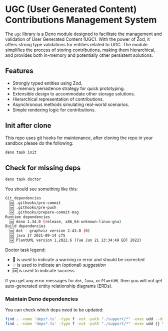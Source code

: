 # UGC (User Generated Content) Contributions Management System

The `ugc` library is a Deno module designed to facilitate the management and
validation of User Generated Content (UGC). With the power of Zod, it offers
strong type validations for entities related to UGC. The module simplifies the
process of storing contributions, making them hierarchical, and provides both
in-memory and potentially other persistent solutions.

## Features

- Strongly typed entities using Zod.
- In-memory persistence strategy for quick prototyping.
- Extensible design to accommodate other storage solutions.
- Hierarchical representation of contributions.
- Asynchronous methods simulating real-world scenarios.
- Simple rendering logic for contributions.

## Init after clone

This repo uses git hooks for maintenance, after cloning the repo in your sandbox
please do the following:

```bash
deno task init
```

## Check for missing deps

```bash
deno task doctor
```

You should see something like this:

```bash
Git dependencies
  🆗 .githooks/pre-commit
  🆗 .githooks/pre-push
  🆗 .githooks/prepare-commit-msg
Runtime dependencies
  🆗 deno 1.34.0 (release, x86_64-unknown-linux-gnu)
Build dependencies
  🆗 dot - graphviz version 2.43.0 (0)
  🆗 java 17 2021-09-14 LTS
  🆗 PlantUML version 1.2022.6 (Tue Jun 21 13:34:49 EDT 2022)
```

Doctor task legend:

- 🚫 is used to indicate a warning or error and should be corrected
- 💡 is used to indicate an (optional) _suggestion_
- 🆗 is used to indicate success

If you get any error messages for `dot`, `Java`, or `PlantUML` then you will not
get auto-generated entity relationship diagrams (ERDs).

### Maintain Deno dependencies

You can check which deps need to be updated:

```bash
find . -name 'deps*.ts' -type f -not -path "./support/*" -exec udd --dry-run {} \;   # check first
find . -name 'deps*.ts' -type f -not -path "./support/*" -exec udd {} \;             # update deps
```
